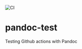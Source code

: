 ![CI](https://github.com/cpina/pandoc-test/workflows/CI/badge.svg)

# pandoc-test
Testing Github actions with Pandoc




